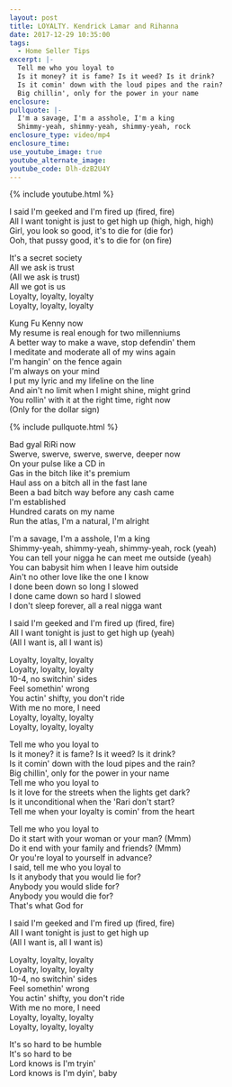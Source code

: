 ```yaml
---
layout: post
title: LOYALTY. Kendrick Lamar and Rihanna
date: 2017-12-29 10:35:00
tags:
  - Home Seller Tips
excerpt: |-
  Tell me who you loyal to
  Is it money? it is fame? Is it weed? Is it drink?
  Is it comin' down with the loud pipes and the rain?
  Big chillin', only for the power in your name
enclosure:
pullquote: |-
  I'm a savage, I'm a asshole, I'm a king
  Shimmy-yeah, shimmy-yeah, shimmy-yeah, rock
enclosure_type: video/mp4
enclosure_time:
use_youtube_image: true
youtube_alternate_image:
youtube_code: Dlh-dzB2U4Y
---
```



{% include youtube.html %}

I said I'm geeked and I'm fired up (fired, fire)<br>All I want tonight is just to get high up (high, high, high)<br>Girl, you look so good, it's to die for (die for)<br>Ooh, that pussy good, it's to die for (on fire)

It's a secret society<br>All we ask is trust<br>(All we ask is trust)<br>All we got is us<br>Loyalty, loyalty, loyalty<br>Loyalty, loyalty, loyalty

Kung Fu Kenny now<br>My resume is real enough for two millenniums<br>A better way to make a wave, stop defendin' them<br>I meditate and moderate all of my wins again<br>I'm hangin' on the fence again<br>I'm always on your mind<br>I put my lyric and my lifeline on the line<br>And ain't no limit when I might shine, might grind<br>You rollin' with it at the right time, right now<br>(Only for the dollar sign)

{% include pullquote.html %}

Bad gyal RiRi now<br>Swerve, swerve, swerve, swerve, deeper now<br>On your pulse like a CD in<br>Gas in the bitch like it's premium<br>Haul ass on a bitch all in the fast lane<br>Been a bad bitch way before any cash came<br>I'm established<br>Hundred carats on my name<br>Run the atlas, I'm a natural, I'm alright

I'm a savage, I'm a asshole, I'm a king<br>Shimmy-yeah, shimmy-yeah, shimmy-yeah, rock (yeah)<br>You can tell your nigga he can meet me outside (yeah)<br>You can babysit him when I leave him outside<br>Ain't no other love like the one I know<br>I done been down so long I slowed<br>I done came down so hard I slowed<br>I don't sleep forever, all a real nigga want

I said I'm geeked and I'm fired up (fired, fire)<br>All I want tonight is just to get high up (yeah)<br>(All I want is, all I want is)

Loyalty, loyalty, loyalty<br>Loyalty, loyalty, loyalty<br>10-4, no switchin' sides<br>Feel somethin' wrong<br>You actin' shifty, you don't ride<br>With me no more, I need<br>Loyalty, loyalty, loyalty<br>Loyalty, loyalty, loyalty

Tell me who you loyal to<br>Is it money? it is fame? Is it weed? Is it drink?<br>Is it comin' down with the loud pipes and the rain?<br>Big chillin', only for the power in your name<br>Tell me who you loyal to<br>Is it love for the streets when the lights get dark?<br>Is it unconditional when the 'Rari don't start?<br>Tell me when your loyalty is comin' from the heart

Tell me who you loyal to<br>Do it start with your woman or your man? (Mmm)<br>Do it end with your family and friends? (Mmm)<br>Or you're loyal to yourself in advance?<br>I said, tell me who you loyal to<br>Is it anybody that you would lie for?<br>Anybody you would slide for?<br>Anybody you would die for?<br>That's what God for

I said I'm geeked and I'm fired up (fired, fire)<br>All I want tonight is just to get high up<br>(All I want is, all I want is)

Loyalty, loyalty, loyalty<br>Loyalty, loyalty, loyalty<br>10-4, no switchin' sides<br>Feel somethin' wrong<br>You actin' shifty, you don't ride<br>With me no more, I need<br>Loyalty, loyalty, loyalty<br>Loyalty, loyalty, loyalty

It's so hard to be humble<br>It's so hard to be<br>Lord knows is I'm tryin'<br>Lord knows is I'm dyin', baby
